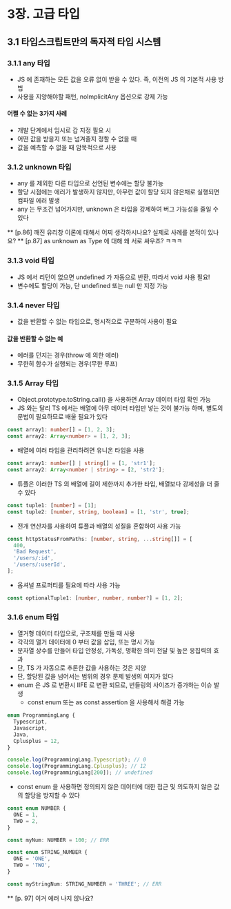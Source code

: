 # 3장. 고급 타입

## 3.1 타입스크립트만의 독자적 타입 시스템

### 3.1.1 any 타입

- JS 에 존재하는 모든 값을 오류 없이 받을 수 있다. 즉, 이전의 JS 의 기본적 사용 방법
- 사용을 지양해야할 패턴, noImplicitAny 옵션으로 강제 가능

#### 어쩔 수 없는 3가지 사례

- 개발 단계에서 임시로 갑 지정 필요 시
- 어떤 값을 받을지 또는 넘겨줄지 정할 수 없을 때
- 값을 예측할 수 없을 때 암묵적으로 사용

### 3.1.2 unknown 타입

- any 를 제외한 다른 타입으로 선언된 변수에는 할당 불가능
- 할당 시점에는 에러가 발생하지 않지만, 아무런 값이 할당 되지 않은채로 실행되면 컴파일 에러 발생
- any 는 무조건 넘어가지만, unknown 은 타입을 강제하여 버그 가능성을 줄일 수 있다

\*\* [p.86] 깨진 유리창 이론에 대해서 어찌 생각하시나요? 실제로 사례를 본적이 있나요?
\*\* [p.87] as unknown as Type 에 대해 왜 서로 싸우죠? ㅋㅋㅋ

### 3.1.3 void 타입

- JS 에서 리턴이 없으면 undefined 가 자동으로 반환, 따라서 void 사용 필요!
- 변수에도 할당이 가능, 단 undefined 또는 null 만 지정 가능

### 3.1.4 never 타입

- 값을 반환할 수 없는 타입으로, 명시적으로 구분하여 사용이 필요

#### 값을 반환할 수 없는 예

- 에러를 던지는 경우(throw 에 의한 에러)
- 무한히 함수가 실행되는 경우(무한 루프)

### 3.1.5 Array 타입

- Object.prototype.toString.call() 을 사용하면 Array 데이터 타입 확인 가능
- JS 와는 달리 TS 에서는 배열에 아무 데이터 타입만 넣는 것이 불가능 하며, 별도의 문법이 필요하므로 배울 필요가 있다

```ts
const array1: number[] = [1, 2, 3];
const array2: Array<number> = [1, 2, 3];
```

- 배열에 여러 타입을 관리하려면 유니온 타입을 사용

```ts
const array1: number[] | string[] = [1, 'str1'];
const array2: Array<number | string> = [2, 'str2'];
```

- 튜플은 이러한 TS 의 배열에 길이 제한까지 추가한 타입, 배열보다 강제성을 더 줄 수 있다

```ts
const tuple1: [number] = [1];
const tuple2: [number, string, boolean] = [1, 'str', true];
```

- 전개 연산자를 사용하여 튜플과 배열의 성질을 혼합하여 사용 가능

```ts
const httpStatusFromPaths: [number, string, ...string[]] = [
  400,
  'Bad Request',
  '/users/:id',
  '/users/:userId',
];
```

- 옵셔널 프로퍼티를 필요에 따라 사용 가능

```ts
const optionalTuple1: [number, number, number?] = [1, 2];
```

### 3.1.6 enum 타입

- 열거형 데이터 타입으로, 구조체를 만들 때 사용
- 각각의 열거 데이터에 0 부터 값을 삽입, 또는 명시 가능
- 문자열 상수를 만들어 타입 안정성, 가독성, 명확한 의미 전달 및 높은 응집력의 효과
- 단, TS 가 자동으로 추론한 값을 사용하는 것은 지양
- 단, 할당된 값을 넘어서는 범위의 경우 문제 발생의 여지가 있다
- enum 은 JS 로 변환시 IIFE 로 변환 되므로, 번들링의 사이즈가 증가하는 이슈 발생
  - const enum 또는 as const assertion 을 사용해서 해결 가능

```ts
enum ProgrammingLang {
  Typescript,
  Javascript,
  Java,
  Cplusplus = 12,
}

console.log(ProgrammingLang.Typescript); // 0
console.log(ProgrammingLang.Cplusplus); // 12
console.log(ProgrammingLang[200]); // undefined
```

- const enum 을 사용하면 정의되지 않은 데이터에 대한 접근 및 의도하지 않은 값의 할당을 방지할 수 있다

```ts
const enum NUMBER {
  ONE = 1,
  TWO = 2,
}

const myNum: NUMBER = 100; // ERR

const enum STRING_NUMBER {
  ONE = 'ONE',
  TWO = 'TWO',
}

const myStringNum: STRING_NUMBER = 'THREE'; // ERR
```

\*\* [p. 97] 이거 에러 나지 않나요?
